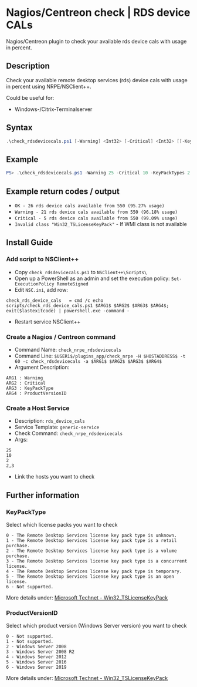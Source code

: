 # Nagios/Centreon check | RDS device CALs

Nagios/Centreon plugin to check your available rds device cals with usage in percent.

## Description

Check your available remote desktop services (rds) device cals with usage in percent using NRPE/NSClient++.

Could be useful for:
* Windows-/Citrix-Terminalserver

## Syntax

```powershell
.\check_rdsdevicecals.ps1 [-Warning] <Int32> [-Critical] <Int32> [[-KeyPackTypes] <Int32[]>] [[-ProductVersionID] <Int32[]>] [[-ComputerName] <String>] [<CommonParameters>]
```

## Example

```powershell
PS> .\check_rdsdevicecals.ps1 -Warning 25 -Critical 10 -KeyPackTypes 2 -ProductVersionID 2,3
```

## Example return codes / output

* `OK - 26 rds device cals available from 550 (95.27% usage)`
* `Warning - 21 rds device cals available from 550 (96.18% usage)`
* `Critical - 5 rds device cals available from 550 (99.09% usage)`
* `Invalid class "Win32_TSLicenseKeyPack"` - If WMI class is not available

## Install Guide

### Add script to NSClient++

* Copy `check_rdsdevicecals.ps1` to `NSClient++\Scripts\`
* Open up a PowerShell as an admin and set the execution policy: `Set-ExecutionPolicy RemoteSigned`
* Edit `NSC.ini`, add row:
```
check_rds_device_cals	= cmd /c echo scripts/check_rds_device_cals.ps1 $ARG1$ $ARG2$ $ARG3$ $ARG4$; exit($lastexitcode) | powershell.exe -command -
```
* Restart service NSClient++

### Create a Nagios / Centreon command

* Command Name: `check_nrpe_rdsdevicecals`
* Command Line: `$USER1$/plugins_app/check_nrpe -H $HOSTADDRESS$ -t 60 -c check_rdsdevicecals -a $ARG1$ $ARG2$ $ARG3$ $ARG4$` 
* Argument Description: 
```
ARG1 : Warning
ARG2 : Critical
ARG3 : KeyPackType
ARG4 : ProductVersionID
```
### Create a Host Service

* Description: `rds_device_cals`
* Service Template: `generic-service`
* Check Command: `check_nrpe_rdsdevicecals`
* Args: 
```
25
10
2 
2,3
```  
* Link the hosts you want to check

## Further information

### KeyPackType

Select which license packs you want to check

```
0 - The Remote Desktop Services license key pack type is unknown.
1 - The Remote Desktop Services license key pack type is a retail purchase.
2 - The Remote Desktop Services license key pack type is a volume purchase.
3 - The Remote Desktop Services license key pack type is a concurrent license.
4 - The Remote Desktop Services license key pack type is temporary.
5 - The Remote Desktop Services license key pack type is an open license.
6 - Not supported.
```

More details under: [Microsoft Technet - Win32_TSLicenseKeyPack](https://msdn.microsoft.com/en-us/library/windows/desktop/aa383803%28v=vs.85%29.aspx)

### ProductVersionID

Select which product version (Windows Server version) you want to check

```
0 - Not supported.
1 - Not supported.
2 - Windows Server 2008
3 - Windows Server 2008 R2
4 - Windows Server 2012
5 - Windows Server 2016
6 - Windows Server 2019
```

More details under: [Microsoft Technet - Win32_TSLicenseKeyPack](https://msdn.microsoft.com/en-us/library/windows/desktop/aa383803%28v=vs.85%29.aspx)
